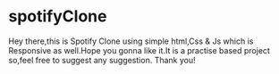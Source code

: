 # spotifyClone
Hey there,this is Spotify Clone using simple html,Css & Js which is Responsive as well.Hope you gonna like it.It is a practise based project so,feel free to suggest any suggestion.
Thank you!
